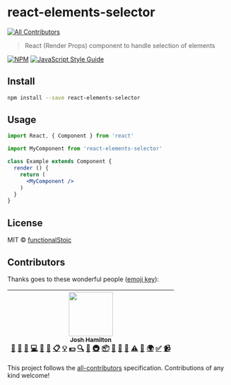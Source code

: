 # react-elements-selector
[![All Contributors](https://img.shields.io/badge/all_contributors-1-orange.svg?style=flat-square)](#contributors)

> React (Render Props) component to handle selection of elements

[![NPM](https://img.shields.io/npm/v/react-elements-selector.svg)](https://www.npmjs.com/package/react-elements-selector) [![JavaScript Style Guide](https://img.shields.io/badge/code_style-standard-brightgreen.svg)](https://standardjs.com)

## Install

```bash
npm install --save react-elements-selector
```

## Usage

```jsx
import React, { Component } from 'react'

import MyComponent from 'react-elements-selector'

class Example extends Component {
  render () {
    return (
      <MyComponent />
    )
  }
}
```

## License

MIT © [functionalStoic](https://github.com/functionalStoic)

## Contributors

Thanks goes to these wonderful people ([emoji key](https://github.com/kentcdodds/all-contributors#emoji-key)):

<!-- ALL-CONTRIBUTORS-LIST:START - Do not remove or modify this section -->
<!-- prettier-ignore -->
| [<img src="https://avatars3.githubusercontent.com/u/10525357?v=4" width="100px;"/><br /><sub><b>Josh Hamilton</b></sub>](http://blog.nearbycoder.com/)<br />[💬](#question-nearbycoder "Answering Questions") [📝](#blog-nearbycoder "Blogposts") [🐛](https://github.com/functionalStoic/react-elements-selector/issues?q=author%3Anearbycoder "Bug reports") [💻](https://github.com/functionalStoic/react-elements-selector/commits?author=nearbycoder "Code") [🎨](#design-nearbycoder "Design") [📖](https://github.com/functionalStoic/react-elements-selector/commits?author=nearbycoder "Documentation") [📋](#eventOrganizing-nearbycoder "Event Organizing") [💡](#example-nearbycoder "Examples") [💵](#financial-nearbycoder "Financial") [🔍](#fundingFinding-nearbycoder "Funding Finding") [🤔](#ideas-nearbycoder "Ideas, Planning, & Feedback") [🚇](#infra-nearbycoder "Infrastructure (Hosting, Build-Tools, etc)") [📦](#platform-nearbycoder "Packaging/porting to new platform") [🔌](#plugin-nearbycoder "Plugin/utility libraries") [👀](#review-nearbycoder "Reviewed Pull Requests") [📢](#talk-nearbycoder "Talks") [⚠️](https://github.com/functionalStoic/react-elements-selector/commits?author=nearbycoder "Tests") [🔧](#tool-nearbycoder "Tools") [🌍](#translation-nearbycoder "Translation") [✅](#tutorial-nearbycoder "Tutorials") [📹](#video-nearbycoder "Videos") |
| :---: |
<!-- ALL-CONTRIBUTORS-LIST:END -->

This project follows the [all-contributors](https://github.com/kentcdodds/all-contributors) specification. Contributions of any kind welcome!